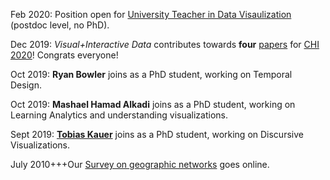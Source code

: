 Feb 2020: Position open for [University Teacher in Data Visaulization](job-datavista) (postdoc level, no PhD).

Dec 2019: _Visual+Interactive Data_ contributes towards __four__ [papers](https://visualinteractivedata.github.io/publications) for [CHI 2020](https://chi2020.acm.org)! Congrats everyone!
   
Oct 2019: __Ryan Bowler__ joins as a PhD student, working on Temporal Design. 

Oct 2019: __Mashael Hamad Alkadi__ joins as a PhD student, working on Learning Analytics and understanding visualizations.

Sept 2019: __[Tobias Kauer](https://twitter.com/tobi_vierzwo)__ joins as a PhD student, working on Discursive Visualizations. 

July 2010+++Our [Survey on geographic networks](https://geographic-networks.github.io) goes online.  
   
